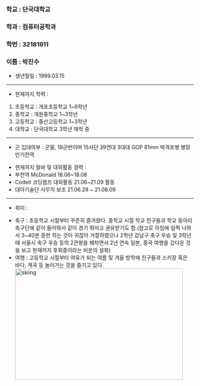 ### 학교 : 단국대학교
### 학과 : 컴퓨터공학과
### 학번 : 32181911
### 이름 : 박진수
- 생년월일 : 1999.03.15   
----------------------------------------   
- 현재까지 학력 :   
1. 초등학교 : 개포초등학교 1~6학년
2. 중학교 : 개원중학교 1~3학년
3. 고등학교 : 중산고등학교 1~3학년
4. 대학교 : 단국대학교 3학년 재학 중   
---------------------------------------   
- 군 입대여부 : 군필, 19군번이며 15사단 39연대 3대대 GOP 81mm 박격포병 병장 만기전역  
* 현재까지 알바 및 대외활동 경력 : 
* 부천역 McDonald 18.06~18.08 
* Codeit 코딩캠프 대외활동 21.06~21.09 활동
* 대아기술단 사무직 보조 21.06.29 ~ 21.08.09   
-----------------------------------------------
- 취미 :
* 축구 : 초등학교 시절부터 꾸준히 즐겨왔다. 중학교 시절 학교 친구들과 학교 동아리 축구단에 같이 들어와서 같이 경기 뛰자고 권유받기도 함.(참고로 아침에 일찍 나와서 3~40분 훈련 하는 것이 귀찮아 거절하였으나 2학년 강남구 축구 우승 및 3학년 때 서울시 축구 우승 등의 2관왕을 꿰차면서 2년 연속 일본, 중국 여행을 갔다온 것을 보고 현재까지 후회중이라는 비운의 설화)
* 여행 : 고등학교 시절부터 여유가 되는 여름 및 겨울 방학에 친구들과 스키장 혹은 바다, 계곡 등 놀러가는 것을 즐기고 있다.
<img src="/path/to/img.jpg" width="450px" height="300px" title="2021 겨울방학 스키장" alt="skiing"></img><br/>

<!---
autoblossom/autoblossom is a ✨ special ✨ repository because its `README.md` (this file) appears on your GitHub profile.
You can click the Preview link to take a look at your changes.
--->
